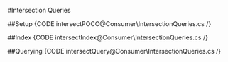 #Intersection Queries

##Setup
{CODE intersectPOCO@Consumer\IntersectionQueries.cs /}


##Index
{CODE intersectIndex@Consumer\IntersectionQueries.cs /}

##Querying
{CODE intersectQuery@Consumer\IntersectionQueries.cs /}